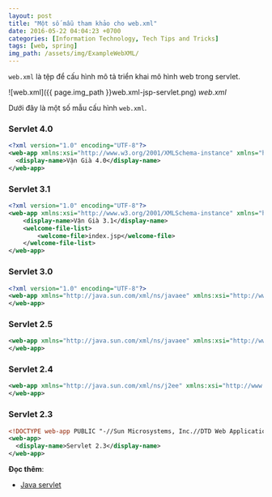 ```yaml
---
layout: post
title: "Một số mẫu tham khảo cho web.xml"
date: 2016-05-22 04:04:23 +0700
categories: [Information Technology, Tech Tips and Tricks]
tags: [web, spring]
img_path: /assets/img/ExampleWebXML/
---
```


`web.xml` là tệp để cấu hình mô tả triển khai mô hình web trong servlet.

![web.xml]({{ page.img_path }}web.xml-jsp-servlet.png)
_web.xml_

Dưới đây là một số mẫu cấu hình `web.xml`.

### Servlet 4.0
```xml
<?xml version="1.0" encoding="UTF-8"?>
<web-app xmlns:xsi="http://www.w3.org/2001/XMLSchema-instance" xmlns="http://xmlns.jcp.org/xml/ns/javaee" xsi:schemaLocation="http://xmlns.jcp.org/xml/ns/javaee http://xmlns.jcp.org/xml/ns/javaee/web-app_4_0.xsd" id="WebApp_ID" version="4.0">
  <display-name>Vận Già 4.0</display-name>
</web-app>
```

### Servlet 3.1
```xml
<?xml version="1.0" encoding="UTF-8"?>
<web-app xmlns:xsi="http://www.w3.org/2001/XMLSchema-instance" xmlns="http://xmlns.jcp.org/xml/ns/javaee" xsi:schemaLocation="http://xmlns.jcp.org/xml/ns/javaee http://xmlns.jcp.org/xml/ns/javaee/web-app_3_1.xsd" id="WebApp_ID" version="3.1">
	<display-name>Vận Già 3.1</display-name>
	<welcome-file-list>
		<welcome-file>index.jsp</welcome-file>
	</welcome-file-list>
</web-app>
```

### Servlet 3.0
```xml
<?xml version="1.0" encoding="UTF-8"?>
<web-app xmlns="http://java.sun.com/xml/ns/javaee" xmlns:xsi="http://www.w3.org/2001/XMLSchema-instance" xsi:schemaLocation="http://java.sun.com/xml/ns/javaee http://java.sun.com/xml/ns/javaee/web-app_3_0.xsd" version="3.0">
</web-app>
```

### Servlet 2.5
```xml
<web-app xmlns="http://java.sun.com/xml/ns/javaee" xmlns:xsi="http://www.w3.org/2001/XMLSchema-instance" xsi:schemaLocation="http://java.sun.com/xml/ns/javaee http://java.sun.com/xml/ns/javaee/web-app_2_5.xsd" version="2.5">
</web-app>
```

### Servlet 2.4
```xml
<web-app xmlns="http://java.sun.com/xml/ns/j2ee" xmlns:xsi="http://www.w3.org/2001/XMLSchema-instance" xsi:schemaLocation="http://java.sun.com/xml/ns/j2ee http://java.sun.com/xml/ns/j2ee/web-app_2_4.xsd" version="2.4">
</web-app>
```

### Servlet 2.3
```xml
<!DOCTYPE web-app PUBLIC "-//Sun Microsystems, Inc.//DTD Web Application 2.3//EN" "http://java.sun.com/dtd/web-app_2_3.dtd" >
<web-app>
  <display-name>Servlet 2.3</display-name>
</web-app>
```

**Đọc thêm**:
- [Java servlet](https://en.wikipedia.org/wiki/Java_servlet)
